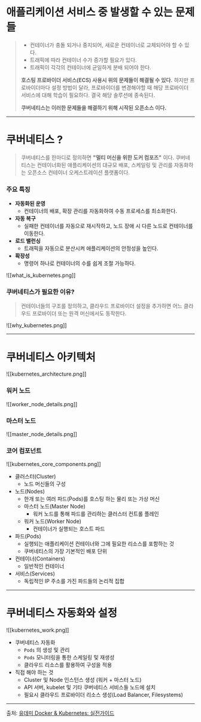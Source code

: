 # 애플리케이션 서비스 중 발생할 수 있는 문제들

>- 컨테이너가 충돌 되거나 중지되어, 새로운 컨테이너로 교체되어야 할 수 있다.
>- 트래픽에 따라 컨테이너 수가 증가할 필요가 있다.
>- 트래픽이 각각의 컨테이너에 균일하게 분배 되어야 한다.
>
>**호스팅 프로바이더 서비스(ECS) 사용시 위의 문제들이 해결될 수 있다.**
>하지만 프로바이더마다 설정 방법이 달라, 프로바이더를 변경해야할 때 해당 프로바이더 서비스에 대해 학습이 필요하다. 결국 해당 솔루션에 종속된다.
>
>**쿠버네티스는 이러한 문제들을 해결하기 위해 시작된 오픈소스 이다.**

---
# 쿠버네티스 ?

>쿠버네티스를 한마디로 정의하면 **"멀티 머신을 위한 도커 컴포즈"** 이다.
>쿠버네티스는 컨테이너화된 애플리케이션의 대규모 배포, 스케일링 및 관리를 자동화하는 오픈소스 컨테이너 오케스트레이션 플랫폼이다.

### 주요 특징

- **자동화된 운영**
	- 컨테이너의 배포, 확장 관리를 자동화하여 수동 프로세스를 최소화한다.
- **자동 복구**
	- 실패한 컨테이너를 자동으로 재시작하고, 노드 장애 시 다른 노드로 컨테이너를 이동한다.
- **로드 밸런싱**
	- 트래픽을 자동으로 분산시켜 애플리케이션의 안정성을 높인다.
- **확장성**
	- 명령어 하나로 컨테이너의 수를 쉽게 조절 가능하다.

![[what_is_kubernetes.png]]

### 쿠버네티스가 필요한 이유?

>컨테이너들의 구조를 정의하고, 클라우드 프로바이더 설정을 추가하면 어느 클라우드 프로바이더 또는 원격 머신에서도 동작한다.

![[why_kubernetes.png]]

---
# 쿠버네티스 아키텍처

![[kubernetes_architecture.png]]

### 워커 노드

![[worker_node_details.png]]

### 마스터 노드

![[master_node_details.png]]

### 코어 컴포넌트

![[kubernetes_core_components.png]]
- 클러스터(Cluster)
	- 노드 머신들의 구성
- 노드(Nodes)
	- 한개 또는 여러 파드(Pods)를 호스팅 하는 물리 또는 가상 머신
	- 마스터 노드(Master Node)
		- 워커 노드를 통해 파드를 관리하는 클러스터 컨트롤 플레인
	- 워커 노드(Worker Node)
		- 컨테이너가 실행되는 호스트 파드
- 파드(Pods)
	- 실행되는 애플리케이션 컨테이너와 그에 필요한 리소스를 포함하는 것
	- 쿠버네티스의 가장 기본적인 배포 단위
- 컨테이너(Containers)
	- 일반적인 컨테이너
- 서비스(Services)
	- 독립적인 IP 주소를 가진 파드들의 논리적 집합

---
# 쿠버네티스 자동화와 설정

![[kubernetes_work.png]]
- 쿠버네티스 자동화
	- `Pods` 의 생성 및 관리
	- `Pods` 모니터링을 통한 스케일링 및 재생성
	- 클라우드 리소스를 활용하여 구성을 적용
- 직접 해야 하는 것
	- Cluster 및 Node 인스턴스 생성 (워커 + 마스터 노드)
	- API 서버, kubelet 및 기타 쿠버네티스 서비스들 노드에 설치
	- 필요시 클라우드 프로바이더 리소스 생성(Load Balancer, Filesystems)

---
출처: [유데미 Docker & Kubernetes: 실전가이드](https://www.udemy.com/course/docker-kubernetes-2022/?couponCode=24T4MT180225)
